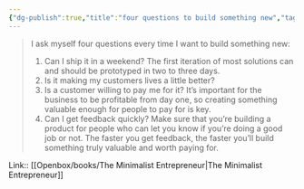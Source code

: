 ```yaml
---
{"dg-publish":true,"title":"four questions to build something new","tags":["quotes"],"date":"2024-04-02T09:03:11+03:00","modified_at":"2024-07-25T11:23:22+03:00","aliases":"four questions to build something new","dg-path":"/quotes/202404020903.md","permalink":"/quotes/202404020903/","dgPassFrontmatter":true}
---
```



> I ask myself four questions every time I want to build something new:
> 1. Can I ship it in a weekend? The first iteration of most solutions can and should be prototyped in two to three days.
> 2. Is it making my customers lives a little better?
> 3. Is a customer willing to pay me for it? It’s important for the business to be profitable from day one, so creating something valuable enough for people to pay for is key.
> 4. Can I get feedback quickly? Make sure that you’re building a product for people who can let you know if you’re doing a good job or not. The faster you get feedback, the faster you’ll build something truly valuable and worth paying for.

Link:: [[Openbox/books/The Minimalist Entrepreneur\|The Minimalist Entrepreneur]]
